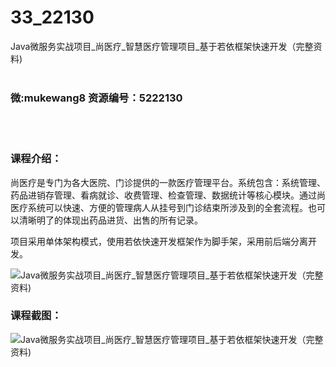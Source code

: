 # 33_22130
Java微服务实战项目_尚医疗_智慧医疗管理项目_基于若依框架快速开发（完整资料)
<br/></br>
<h3>微:mukewang8 资源编号：5222130</h3>
<br/></br>
<h3>课程介绍：</h3>
<p>尚医疗是专门为各大医院、门诊提供的一款医疗管理平台。系统包含：系统管理、药品进销存管理、看病就诊、收费管理、检查管理、数据统计等核心模块。通过尚医疗系统可以快速、方便的管理病人从挂号到门诊结束所涉及到的全套流程。也可以清晰明了的体现出药品进货、出售的所有记录。</p>
<p>项目采用单体架构模式，使用若依快速开发框架作为脚手架，采用前后端分离开发。</p>
<p><img src="https://www.ko996.com/wp-content/uploads/img/2021/12/1-68.png" alt="Java微服务实战项目_尚医疗_智慧医疗管理项目_基于若依框架快速开发（完整资料)"></p>
<div class="info-desc">
<h3>课程截图：</h3>
<p><img src="https://www.ko996.com/wp-content/uploads/img/2021/12/2-35.png" alt="Java微服务实战项目_尚医疗_智慧医疗管理项目_基于若依框架快速开发（完整资料)"></p>


			
</div>
